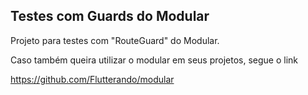 ## Testes com Guards do Modular

Projeto para testes com  "RouteGuard" do Modular.

Caso também queira utilizar o modular em seus projetos, segue o link

https://github.com/Flutterando/modular
